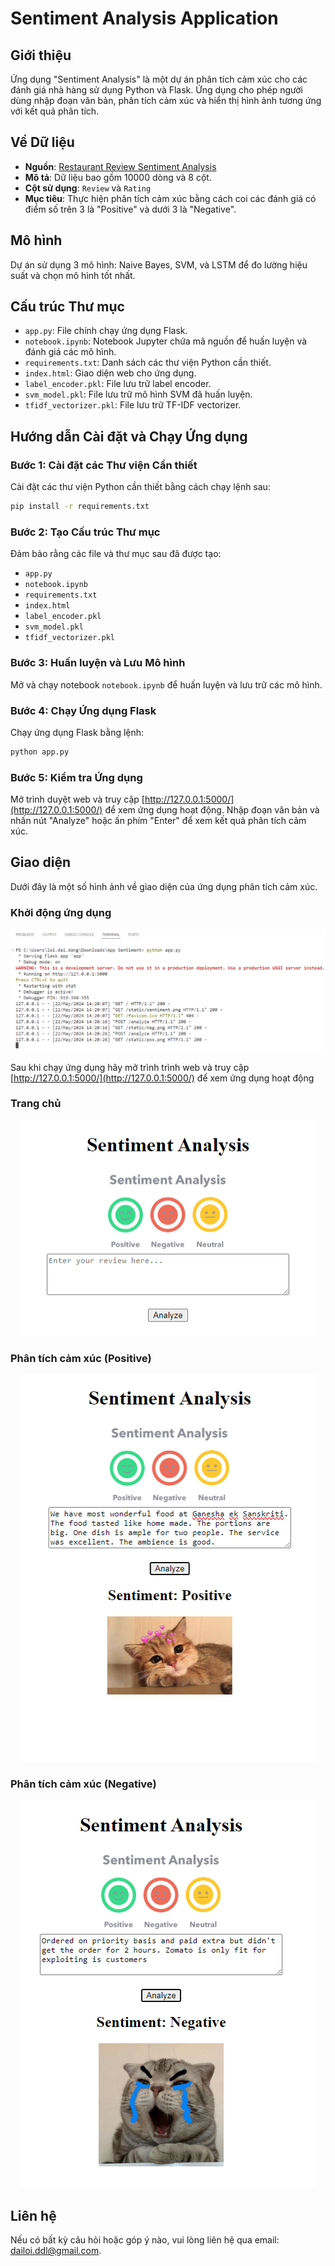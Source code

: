 # Sentiment Analysis Application

## Giới thiệu
Ứng dụng "Sentiment Analysis" là một dự án phân tích cảm xúc cho các đánh giá nhà hàng sử dụng Python và Flask. Ứng dụng cho phép người dùng nhập đoạn văn bản, phân tích cảm xúc và hiển thị hình ảnh tương ứng với kết quả phân tích.

## Về Dữ liệu
- **Nguồn**: [Restaurant Review Sentiment Analysis](https://github.com/manthanpatel98/Restaurant-Review-Sentiment-Analysis/tree/master)
- **Mô tả**: Dữ liệu bao gồm 10000 dòng và 8 cột.
- **Cột sử dụng**: `Review` và `Rating`
- **Mục tiêu**: Thực hiện phân tích cảm xúc bằng cách coi các đánh giá có điểm số trên 3 là "Positive" và dưới 3 là "Negative".

## Mô hình
Dự án sử dụng 3 mô hình: Naive Bayes, SVM, và LSTM để đo lường hiệu suất và chọn mô hình tốt nhất.

## Cấu trúc Thư mục
- `app.py`: File chính chạy ứng dụng Flask.
- `notebook.ipynb`: Notebook Jupyter chứa mã nguồn để huấn luyện và đánh giá các mô hình.
- `requirements.txt`: Danh sách các thư viện Python cần thiết.
- `index.html`: Giao diện web cho ứng dụng.
- `label_encoder.pkl`: File lưu trữ label encoder.
- `svm_model.pkl`: File lưu trữ mô hình SVM đã huấn luyện.
- `tfidf_vectorizer.pkl`: File lưu trữ TF-IDF vectorizer.

## Hướng dẫn Cài đặt và Chạy Ứng dụng
### Bước 1: Cài đặt các Thư viện Cần thiết
Cài đặt các thư viện Python cần thiết bằng cách chạy lệnh sau:
```bash
pip install -r requirements.txt
```

### Bước 2: Tạo Cấu trúc Thư mục
Đảm bảo rằng các file và thư mục sau đã được tạo:
- `app.py`
- `notebook.ipynb`
- `requirements.txt`
- `index.html`
- `label_encoder.pkl`
- `svm_model.pkl`
- `tfidf_vectorizer.pkl`

### Bước 3: Huấn luyện và Lưu Mô hình
Mở và chạy notebook `notebook.ipynb` để huấn luyện và lưu trữ các mô hình.

### Bước 4: Chạy Ứng dụng Flask
Chạy ứng dụng Flask bằng lệnh:
```bash
python app.py
```

### Bước 5: Kiểm tra Ứng dụng
Mở trình duyệt web và truy cập [http://127.0.0.1:5000/](http://127.0.0.1:5000/) để xem ứng dụng hoạt động. Nhập đoạn văn bản và nhấn nút "Analyze" hoặc ấn phím "Enter" để xem kết quả phân tích cảm xúc.

## Giao diện

Dưới đây là một số hình ảnh về giao diện của ứng dụng phân tích cảm xúc.
### Khởi động ứng dụng
<p align="center">
  <img src="static/app.png" alt="Giao diện sử dụng">
</p>

Sau khi chạy ứng dụng hãy mở trình trình web và truy cập [http://127.0.0.1:5000/](http://127.0.0.1:5000/) để xem ứng dụng hoạt động

### Trang chủ

<p align="center">
  <img src="static/giaodien.png" alt="Giao diện sử dụng">
</p>

### Phân tích cảm xúc (Positive)
<p align="center">
  <img src="static/positive.png" alt="Giao diện sử dụng">
</p>

### Phân tích cảm xúc (Negative)
<p align="center">
  <img src="static/negative.png" alt="Giao diện sử dụng">
</p>

## Liên hệ
Nếu có bất kỳ câu hỏi hoặc góp ý nào, vui lòng liên hệ qua email: dailoi.ddl@gmail.com.